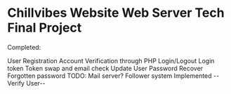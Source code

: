 # Chillvibes Website Web Server Tech Final Project

Completed: 

User Registration
Account Verification through PHP
Login/Logout
Login token
Token swap and email check
Update User Password
Recover Forgotten password TODO: Mail server?
Follower system Implemented
--Verify User--
